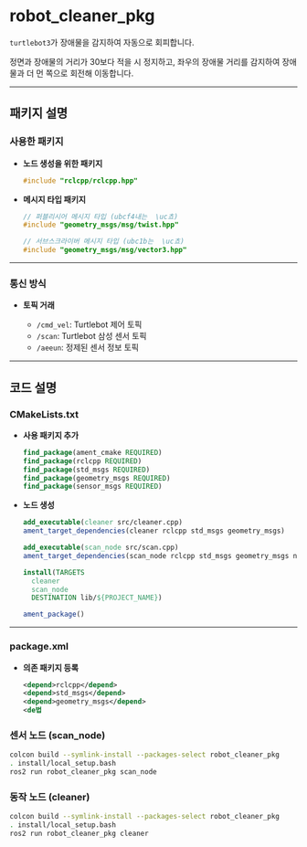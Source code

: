 # robot_cleaner_pkg

`turtlebot3`가 장애물을 감지하여 자동으로 회피합니다.

정면과 장애물의 거리가 30보다 적을 시 정지하고, 좌우의 장애물 거리를 감지하여 장애물과 더 먼 쪽으로 회전해 이동합니다.

---

## 패키지 설명

### 사용한 패키지

* **노드 생성을 위한 패키지**

  ```cpp
  #include "rclcpp/rclcpp.hpp"
  ```

* **메시지 타입 패키지**

  ```cpp
  // 퍼블리시어 메시지 타입 (ubcf4내는  \uc쵸)
  #include "geometry_msgs/msg/twist.hpp"

  // 서브스크라이버 메시지 타입 (ubc1b는  \uc쵸)
  #include "geometry_msgs/msg/vector3.hpp"
  ```

---

### 통신 방식

* **토픽 거래**

  * `/cmd_vel`: Turtlebot 제어 토픽
  * `/scan`: Turtlebot 삼성 센서 토픽
  * `/aeeun`: 정제된 센서 정보 토픽

---

## 코드 설명

### CMakeLists.txt

* **사용 패키지 추가**

  ```cmake
  find_package(ament_cmake REQUIRED)
  find_package(rclcpp REQUIRED)
  find_package(std_msgs REQUIRED)
  find_package(geometry_msgs REQUIRED)
  find_package(sensor_msgs REQUIRED)
  ```

* **노드 생성**

  ```cmake
  add_executable(cleaner src/cleaner.cpp)
  ament_target_dependencies(cleaner rclcpp std_msgs geometry_msgs)

  add_executable(scan_node src/scan.cpp)
  ament_target_dependencies(scan_node rclcpp std_msgs geometry_msgs nav_msgs sensor_msgs)

  install(TARGETS
    cleaner
    scan_node
    DESTINATION lib/${PROJECT_NAME})

  ament_package()
  ```

---

### package.xml

* **의존 패키지 등록**

  ```xml
  <depend>rclcpp</depend>
  <depend>std_msgs</depend>
  <depend>geometry_msgs</depend>
  <de법
### 센서 노드 (scan\_node)

```bash
colcon build --symlink-install --packages-select robot_cleaner_pkg
. install/local_setup.bash
ros2 run robot_cleaner_pkg scan_node
```

### 동작 노드 (cleaner)

```bash
colcon build --symlink-install --packages-select robot_cleaner_pkg
. install/local_setup.bash
ros2 run robot_cleaner_pkg cleaner
```
